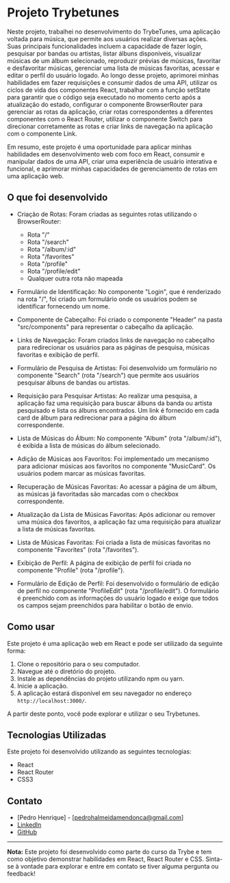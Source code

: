 # Projeto Trybetunes

Neste projeto, trabalhei no desenvolvimento do TrybeTunes, uma aplicação voltada para música, que permite aos usuários realizar diversas ações. Suas principais funcionalidades incluem a capacidade de fazer login, pesquisar por bandas ou artistas, listar álbuns disponíveis, visualizar músicas de um álbum selecionado, reproduzir prévias de músicas, favoritar e desfavoritar músicas, gerenciar uma lista de músicas favoritas, acessar e editar o perfil do usuário logado. Ao longo desse projeto, aprimorei minhas habilidades em fazer requisições e consumir dados de uma API, utilizar os ciclos de vida dos componentes React, trabalhar com a função setState para garantir que o código seja executado no momento certo após a atualização do estado, configurar o componente BrowserRouter para gerenciar as rotas da aplicação, criar rotas correspondentes a diferentes componentes com o React Router, utilizar o componente Switch para direcionar corretamente as rotas e criar links de navegação na aplicação com o componente Link.

Em resumo, este projeto é uma oportunidade para aplicar minhas habilidades em desenvolvimento web com foco em React, consumir e manipular dados de uma API, criar uma experiência de usuário interativa e funcional, e aprimorar minhas capacidades de gerenciamento de rotas em uma aplicação web.

## O que foi desenvolvido

- Criação de Rotas: Foram criadas as seguintes rotas utilizando o BrowserRouter:

  - Rota "/"
  - Rota "/search"
  - Rota "/album/:id"
  - Rota "/favorites"
  - Rota "/profile"
  - Rota "/profile/edit"
  - Qualquer outra rota não mapeada

- Formulário de Identificação: No componente "Login", que é renderizado na rota "/", foi criado um formulário onde os usuários podem se identificar fornecendo um nome.

- Componente de Cabeçalho: Foi criado o componente "Header" na pasta "src/components" para representar o cabeçalho da aplicação.

- Links de Navegação: Foram criados links de navegação no cabeçalho para redirecionar os usuários para as páginas de pesquisa, músicas favoritas e exibição de perfil.

- Formulário de Pesquisa de Artistas: Foi desenvolvido um formulário no componente "Search" (rota "/search") que permite aos usuários pesquisar álbuns de bandas ou artistas.

- Requisição para Pesquisar Artistas: Ao realizar uma pesquisa, a aplicação faz uma requisição para buscar álbuns da banda ou artista pesquisado e lista os álbuns encontrados. Um link é fornecido em cada card de álbum para redirecionar para a página do álbum correspondente.

- Lista de Músicas do Álbum: No componente "Album" (rota "/album/:id"), é exibida a lista de músicas do álbum selecionado.

- Adição de Músicas aos Favoritos: Foi implementado um mecanismo para adicionar músicas aos favoritos no componente "MusicCard". Os usuários podem marcar as músicas favoritas.

- Recuperação de Músicas Favoritas: Ao acessar a página de um álbum, as músicas já favoritadas são marcadas com o checkbox correspondente.

- Atualização da Lista de Músicas Favoritas: Após adicionar ou remover uma música dos favoritos, a aplicação faz uma requisição para atualizar a lista de músicas favoritas.

- Lista de Músicas Favoritas: Foi criada a lista de músicas favoritas no componente "Favorites" (rota "/favorites").

- Exibição de Perfil: A página de exibição de perfil foi criada no componente "Profile" (rota "/profile").

- Formulário de Edição de Perfil: Foi desenvolvido o formulário de edição de perfil no componente "ProfileEdit" (rota "/profile/edit"). O formulário é preenchido com as informações do usuário logado e exige que todos os campos sejam preenchidos para habilitar o botão de envio.

## Como usar

Este projeto é uma aplicação web em React e pode ser utilizado da seguinte forma:

1. Clone o repositório para o seu computador.
2. Navegue até o diretório do projeto.
3. Instale as dependências do projeto utilizando npm ou yarn.
4. Inicie a aplicação.
5. A aplicação estará disponível em seu navegador no endereço `http://localhost:3000/`.

A partir deste ponto, você pode explorar e utilizar o seu Trybetunes.

## Tecnologias Utilizadas

Este projeto foi desenvolvido utilizando as seguintes tecnologias:

- React
- React Router
- CSS3

## Contato

- [Pedro Henrique] - [pedrohalmeidamendonca@gmail.com]
- [LinkedIn](https://www.linkedin.com/in/pedrohxiv/)
- [GitHub](https://github.com/pedrohxiv)

---

**Nota:** Este projeto foi desenvolvido como parte do curso da Trybe e tem como objetivo demonstrar habilidades em React, React Router e CSS. Sinta-se à vontade para explorar e entre em contato se tiver alguma pergunta ou feedback!

